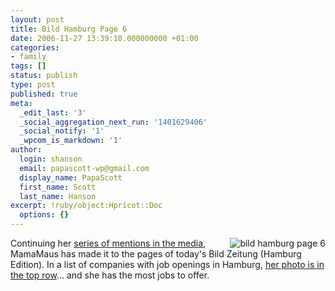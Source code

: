 ```yaml
---
layout: post
title: Bild Hamburg Page 6
date: 2006-11-27 13:39:10.000000000 +01:00
categories:
- family
tags: []
status: publish
type: post
published: true
meta:
  _edit_last: '3'
  _social_aggregation_next_run: '1401629406'
  _social_notify: '1'
  _wpcom_is_markdown: '1'
author:
  login: shanson
  email: papascott-wp@gmail.com
  display_name: PapaScott
  first_name: Scott
  last_name: Hanson
excerpt: !ruby/object:Hpricot::Doc
  options: {}
---
```

<p><a href="http://aycu14.webshots.com/image/5573/2003730079647446857_rs.jpg"><img src="https://www.papascott.de/wordpress/wp-content/uploads/2006/11/bild_hamburg_page_6.jpg" alt="bild hamburg page 6" title="Bild Hamburg Page 6" align="right" /></a> Continuing her <a href="https://www.papascott.de/archives/2006/11/16/mama-in-the-news/">series of mentions in the media</a>, MamaMaus has made it to the pages of today's Bild Zeitung (Hamburg Edition). In a list of companies with job openings in Hamburg, <a href="http://aycu14.webshots.com/image/5573/2003730079647446857_rs.jpg">her photo is in the top row</a>... and she has the most jobs to offer.</p>
